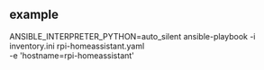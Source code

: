 ## example
   ANSIBLE_INTERPRETER_PYTHON=auto_silent ansible-playbook -i inventory.ini rpi-homeassistant.yaml \
     -e 'hostname=rpi-homeassistant'
